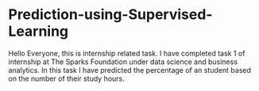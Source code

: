 # Prediction-using-Supervised-Learning
Hello Everyone, this is internship related task.
I have completed task 1 of internship at The Sparks Foundation under data science and business analytics.
In this task I have predicted the percentage of an student based on the number of their study hours.
